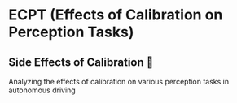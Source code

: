 # ECPT (Effects of Calibration on Perception Tasks)
## Side Effects of Calibration 🤒
Analyzing the effects of calibration on various perception tasks in autonomous driving
